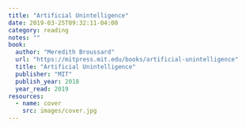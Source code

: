 ```yaml
---
title: "Artificial Unintelligence"
date: 2019-03-25T09:32:11-04:00
category: reading
notes: ""
book:
  author: "Meredith Broussard"
  url: "https://mitpress.mit.edu/books/artificial-unintelligence"
  title: "Artificial Unintelligence"
  publisher: "MIT"
  publish_year: 2018
  year_read: 2019
resources:
  - name: cover
    src: images/cover.jpg
---
```


